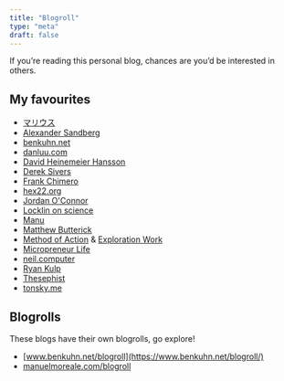 ```yaml
---
title: "Blogroll"
type: "meta"
draft: false
---
```


If you’re reading this personal blog, chances are you’d be interested in others.

## My favourites

- [マリウス](https://マリウス.com/)
- [Alexander Sandberg](https://alexandersandberg.com/)
- [benkuhn.net](https://www.benkuhn.net/)
- [danluu.com](https://danluu.com/)
- [David Heinemeier Hansson](https://world.hey.com/dhh/)
- [Derek Sivers](https://sive.rs/blog)
- [Frank Chimero](https://frankchimero.com/blog/)
- [hex22.org](https://archive.hex22.org/blog/)
- [Jordan O'Connor](https://jdnoc.com/blog/)
- [Locklin on science](https://scottlocklin.wordpress.com/)
- [Manu](https://manuelmoreale.com/)
- [Matthew Butterick](https://matthewbutterick.com/chron/)
- [Method of Action](https://method.ac/writing/) & [Exploration Work](https://exploration.work/)
- [Micropreneur Life](https://micropreneur.life/)
- [neil.computer](https://neil.computer/)
- [Ryan Kulp](https://www.ryanckulp.com/)
- [Thesephist](https://thesephist.com/)
- [tonsky.me](https://tonsky.me/)

## Blogrolls

These blogs have their own blogrolls, go explore!

- [www.benkuhn.net/blogroll](https://www.benkuhn.net/blogroll/)
- [manuelmoreale.com/blogroll](https://manuelmoreale.com/blogroll)
